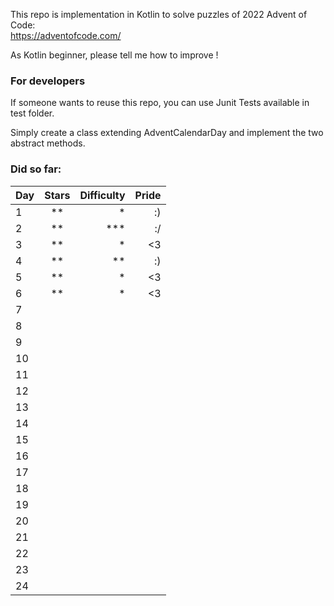 This repo is implementation in Kotlin to solve puzzles of 2022 Advent of Code: \
https://adventofcode.com/

As Kotlin beginner, please tell me how to improve !

### For developers
If someone wants to reuse this repo, you can use Junit Tests available in test folder.

Simply create a class extending AdventCalendarDay and implement the two abstract methods.

### Did so far:

| Day | Stars | Difficulty | Pride |
|-----|:-----:|-----------:|------:|
| 1   |  **   |          * |    :) |
| 2   |  **   |        *** |    :/ |
| 3   |  **   |          * |    <3 |
| 4   |  **   |         ** |    :) |
| 5   |  **   |          * |    <3 |
| 6   |  **   |          * |    <3 |
| 7   |       |            |       |
| 8   |       |            |       |
| 9   |       |            |       |
| 10  |       |            |       |
| 11  |       |            |       |
| 12  |       |            |       |
| 13  |       |            |       |
| 14  |       |            |       |
| 15  |       |            |       |
| 16  |       |            |       |
| 17  |       |            |       |
| 18  |       |            |       |
| 19  |       |            |       |
| 20  |       |            |       |
| 21  |       |            |       |
| 22  |       |            |       |
| 23  |       |            |       |
| 24  |       |            |       |



